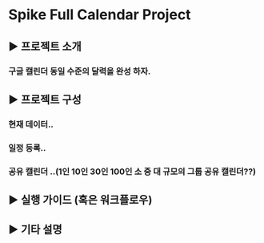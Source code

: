 # Spike Full Calendar Project

## ▶ 프로젝트 소개
### 구글 캘린더 동일 수준의 달력을 완성 하자.

## ▶ 프로젝트 구성
### 현재 데이터..
### 일정 등록..
### 공유 캘린더 ..(1인 10인 30인 100인 소 중 대 규모의 그룹 공유 캘린더??)


## ▶ 실행 가이드 (혹은 워크플로우)

## ▶ 기타 설명
